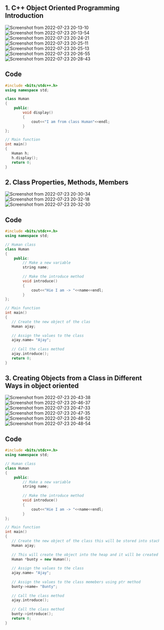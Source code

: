 ## 1. C++ Object Oriented Programming Introduction

![Screenshot from 2022-07-23 20-13-10](https://user-images.githubusercontent.com/109052326/180610551-893f1b25-983d-4ee2-bf4f-62a5124c0d2f.png)
![Screenshot from 2022-07-23 20-13-54](https://user-images.githubusercontent.com/109052326/180610555-28e3cd87-97bc-44c0-b00d-2cf3d9bb304d.png)
![Screenshot from 2022-07-23 20-24-21](https://user-images.githubusercontent.com/109052326/180610557-6d9f6831-8087-4c53-8161-078e6d680724.png)
![Screenshot from 2022-07-23 20-25-11](https://user-images.githubusercontent.com/109052326/180610559-a682cee3-252d-424c-8c85-501c3c28747f.png)
![Screenshot from 2022-07-23 20-25-13](https://user-images.githubusercontent.com/109052326/180610560-1c795313-44ff-4ac9-9474-1b42c778c213.png)
![Screenshot from 2022-07-23 20-26-55](https://user-images.githubusercontent.com/109052326/180610562-0424b8af-0a76-45b8-a020-1d0dcd702a41.png)
![Screenshot from 2022-07-23 20-28-43](https://user-images.githubusercontent.com/109052326/180610563-f47be2b7-0c59-4a17-92a4-ede0053b57f7.png)


## Code

```cpp
#include <bits/stdc++.h>
using namespace std;

class Human
{
    public:
        void display()
        {
            cout<<"I am from class Human"<<endl;
        }
};

// Main function
int main()
{
   Human h;
   h.display();
   return 0;
}


```

## 2. Class Properties, Methods, Members

![Screenshot from 2022-07-23 20-30-34](https://user-images.githubusercontent.com/109052326/180610861-8020b23c-0c2a-4253-99c2-634fb4d05a96.png)
![Screenshot from 2022-07-23 20-32-18](https://user-images.githubusercontent.com/109052326/180610864-a61fc1a6-0fef-47db-bd2d-12eedd69ac56.png)
![Screenshot from 2022-07-23 20-32-30](https://user-images.githubusercontent.com/109052326/180610866-31e31354-b516-4394-b345-06953a1a681e.png)

## Code

```cpp
#include <bits/stdc++.h>
using namespace std;

// Human class
class Human
{
    public:
        // Make a new variable
        string name;
        
        // Make the introduce method
        void introduce()
        {
            cout<<"Hie I am -> "<<name<<endl;
        }
};

// Main function
int main()
{
   // Create the new object of the clas
   Human ajay;
   
   // Assign the values to the class
   ajay.name= "Ajay";
   
   // Call the class method
   ajay.introduce();
   return 0;
}


```

## 3. Creating Objects from a Class in Different Ways in object oriented

![Screenshot from 2022-07-23 20-43-38](https://user-images.githubusercontent.com/109052326/180611353-ec570626-f210-4618-b53a-e48edcae9366.png)
![Screenshot from 2022-07-23 20-46-37](https://user-images.githubusercontent.com/109052326/180611355-1bfc846b-3202-4ba6-abe7-5c27f6395ca8.png)
![Screenshot from 2022-07-23 20-47-33](https://user-images.githubusercontent.com/109052326/180611356-e04c75c0-342a-48a0-a029-3e1af37586d7.png)
![Screenshot from 2022-07-23 20-47-35](https://user-images.githubusercontent.com/109052326/180611358-063b0bf4-a66b-46ef-a079-0bd8830511a6.png)
![Screenshot from 2022-07-23 20-48-52](https://user-images.githubusercontent.com/109052326/180611360-65194818-441d-4af3-90c4-5e943985cedd.png)
![Screenshot from 2022-07-23 20-48-54](https://user-images.githubusercontent.com/109052326/180611364-1a2b1c40-0cf3-4467-b227-1b91f8967cb7.png)



## Code

```cpp
#include <bits/stdc++.h>
using namespace std;

// Human class
class Human
{
    public:
        // Make a new variable
        string name;
        
        // Make the introduce method
        void introduce()
        {
            cout<<"Hie I am -> "<<name<<endl;
        }
};

// Main function
int main()
{
   // Create the new object of the class this will be stored into stack
   Human ajay;
   
   // This will create the object into the heap and it will be created dynamically
   Human *bunty = new Human();
   
   // Assign the values to the class
   ajay.name= "Ajay";
   
   // Assign the values to the class memebers using ptr method
   bunty->name= "Bunty";
   
   // Call the class method
   ajay.introduce();
   
   // Call the class method
   bunty->introduce();
   return 0;
}



```


